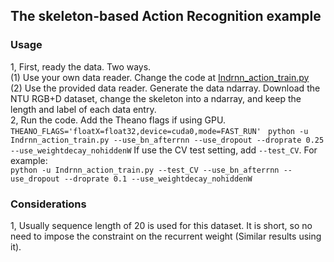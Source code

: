 ## The skeleton-based Action Recognition example  
### Usage  
1, First, ready the data. Two ways.  
  (1) Use your own data reader. Change the code at [Indrnn_action_train.py](https://github.com/Sunnydreamrain/IndRNN_Theano_Lasagne/blob/master/action%20recognition/Indrnn_action_train.py#L69)   
  (2) Use the provided data reader. Generate the data ndarray. Download the NTU RGB+D dataset, change the skeleton into a ndarray, and keep the length and label of each data entry.  
2, Run the code. Add the Theano flags if using GPU. `THEANO_FLAGS='floatX=float32,device=cuda0,mode=FAST_RUN' `
   `python -u Indrnn_action_train.py --use_bn_afterrnn --use_dropout --droprate 0.25 --use_weightdecay_nohiddenW` 
   If use the CV test setting, add `--test_CV`. For example:  
   `python -u Indrnn_action_train.py --test_CV --use_bn_afterrnn --use_dropout --droprate 0.1 --use_weightdecay_nohiddenW` 
   
### Considerations
1, Usually sequence length of 20 is used for this dataset. It is short, so no need to impose the constraint on the recurrent weight (Similar results using it).  
